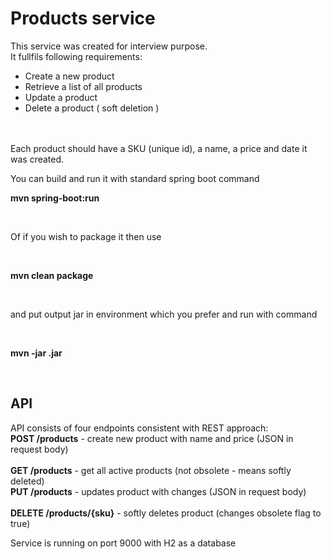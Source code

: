 # Products service #

This service was created for interview purpose.
<br />
It fullfils following requirements:  

* Create a new product
* Retrieve a list of all products
* Update a product
* Delete a product (​ soft deletion​ )
<br />
<br />
Each product should have a SKU (unique id), a name, a price and date it was created.

<br />

You can build and run it with standard spring boot command
<br />

**mvn spring-boot:run**

<br />

Of if you wish to package it then use 

<br />

**mvn clean package**

<br />

and put output jar in environment which you prefer and run with command

<br />

**mvn -jar <jar-file-name>.jar**

<br />

## API ##

API consists of four endpoints consistent with REST approach:
<br />
__POST /products__ - create new product with name and price (JSON in request body)  
<br />
__GET /products__ - get all active products (not obsolete - means softly deleted)
<br />
__PUT /products__ - updates product with changes (JSON in request body)  
<br />
__DELETE /products/{sku}__ - softly deletes product (changes obsolete flag to true)
<br />
 
 Service is running on port 9000 with H2 as a database 